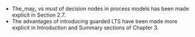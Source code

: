 * The_may_ vs _must_ of decision nodes in process models has been made explicit
  in Section 2.7.
* The advantages of introducing guarded LTS have been made more explicit in 
  Introduction and Summary sections of Chapter 3.

